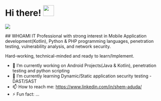 
# Hi there! <img src="https://github.com/TheDudeThatCode/TheDudeThatCode/blob/master/Assets/Hi.gif" width="35" />

![](https://camo.githubusercontent.com/992babdffd8c74a1502de375fbdf7e4d54773242/68747470733a2f2f6d656469612e67697068792e636f6d2f6d656469612f53576f536b4e36447854737a71494b4571762f67697068792e676966)
<p>
## WHOAMI
IT Professional with strong interest in Mobile Application development(Kotlin), Python & PHP programming languages, penetration testing, vulnerability analysis, and network security.

Hard-working, technical-minded and ready to learn/Implement.
</p>

- 🔭 I’m currently working on Android Projects(Java & Kotlin), penetration testing and python scripting
- 🌱 I’m currently learning Dynamic/Static application security testing - DAST/SAST
- 📫 How to reach me: https://www.linkedin.com/in/shem-aduda/
- ⚡ Fun fact: ...
